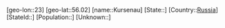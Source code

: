 ﻿---
location: [56.02,23]
type: City
tags:
- geo/City


SpocWebEntityId: 31706
isDeleted: false
confidential: public

---
[geo-lon::23]
[geo-lat::56.02]
[name::Kursenau]
[State::]
[Country::[Russia](geo/Continent/Europe/Russia.md)]
[StateId::]
[Population::]
[Unknown::]


